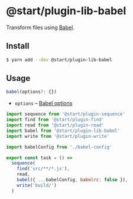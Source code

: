 # @start/plugin-lib-babel

Transform files using [Babel](https://babeljs.io/).

## Install

```sh
$ yarn add --dev @start/plugin-lib-babel
```

## Usage

```ts
babel(options?: {})
```

* `options` – [Babel options](https://babeljs.io/docs/usage/api/#options)

```js
import sequence from '@start/plugin-sequence'
import find from '@start/plugin-find'
import read from '@start/plugin-read'
import babel from '@start/plugin-lib-babel'
import write from '@start/plugin-write'

import babelConfig from './babel-config'

export const task = () =>
  sequence(
    find('src/**/*.js'),
    read,
    babel({ ...babelConfig, babelrc: false }),
    write('build/')
  )
```
